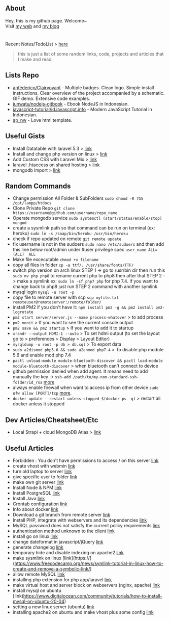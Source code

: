 ## About
Hey, this is my github page. Welcome~  
Visit [my web](https://zeneight.xyz) and [my blog](http://agungpriambada.blogspot.com)
#
Recent Notes/TodoList > [here](https://gist.github.com/zeneight/0b89468283d9702d0f03ebdc572ee6e8)
> this is just a list of some random links, code, projects and articles that I make and read.

## Lists Repo
- [anfederico/Clairvoyant](https://github.com/anfederico/Clairvoyant#readme) - Multiple badges. Clean logo. Simple install instructions. Clear overview of the project accompanied by a schematic. GIF demo. Extensive code examples.
- [junwatu/nodejs-gitbook](https://github.com/junwatu/pengenalan-nodejs-gitbook) - Ebook NodeJS in Indonesian.
- [javascript-tutorial/id.javascript.info](https://github.com/javascript-tutorial/id.javascript.info) - Modern JavaScript Tutorial in Indonesian.
- [ap_nw](https://zeneight.github.io/ap_nw) - Love html template.

## Useful Gists
- Install Datatable with laravel 5.3 > [link](https://gist.github.com/nasrulhazim/1b56a5fd455bb4bda07af179169aa17b)
- Install and change php version on linux > [link](https://gist.github.com/zeneight/7c9696ba252494e52bcb36e9d7fe4172)
- Add Custom CSS with Laravel Mix > [link](https://gist.github.com/iceberg53/4b57b34a3aa987e3e7459a19aa51ac49)
- laravel .htaccess on shared hosting > [link](https://gist.github.com/zeneight/a4c9733cf51dc6db7f5c9f89e879f4c6)
- mongodb import > [link](https://stackoverflow.com/questions/53078520/mongodb-how-to-import-dump-data-from-gz-file)

## Random Commands
- Change permission All Folder & SubFolders ```sudo chmod -R 755 /opt/lampp/htdocs```
- Clone Private Repo ```git clone https://username@github.com/username/repo_name```
- Operate mongodb service ```sudo systemctl (start/status/enable/stop) mongod```
- create a sysmlink path so that command can be run on terminal (ex: heroku) ```sudo ln -s /snap/bin/heroku /usr/bin/heroku```
- check if repo updated on remote ```git remote update```
- fix username is not in the sudoers ```sudo nano /etc/sudoers``` and then add this line below root/admin under #user privilege spec ```user_name ALL=(ALL)  ALL```
- Make file excecutable ```chmod +x filename```
- copy all files in folder ```cp -a ttf/. /usr/share/fonts/TTF/```
- switch php version on arch linux STEP 1 -> go to /usr/bin dir then run this ```sudo mv php php8``` to rename current php to php8 then after that STEP 2 -> make a symlink ex:  ```sudo ln -sf php7 php``` for php 7.4. If you want to change back to php8 just run STEP 2 command with another symlink
- mysql login ```mysql -u root -p```
- copy file to remote server with scp ```scp myfile.txt remoteuser@remoteserver:/remote/folder/```
- install PM2 if you don't have it: ```npm install pm2 -g && pm2 install pm2-logrotate```
- ```pm2 start server/server.js --name process-whatever``` > to add process
- ```pm2 monit``` > If you want to see the current console output
- ```pm2 save && pm2 startup``` > If you want to add it to startup
- ```xrandr --output HDMI-1 --auto``` > To set hdmi output (to set the layout go to > preferences > Display > Layout Editor)
- ```mysqldump -u root -p db > db.sql``` > To export data
- ```sudo a2dismod php5.6 && sudo a2enmod php7.4``` > To disable php module 5.6 and enable mod php 7.4
- ```pactl unload-module module-bluetooth-discover && pactl load-module module-bluetooth-discover``` > when bluetooth can't connect to device
- github permission denied when add agent. It means need to add manually the key -> ```ssh-add /path/to/my-non-standard-ssh-folder/id_rsa``` [more](https://stackoverflow.com/questions/26505980/github-permission-denied-ssh-add-agent-has-no-identities)
- always enable firewall when want to access ip from other device ```sudo ufw allow [PORT]/tcp``` [more](https://stackoverflow.com/questions/29758588/how-can-i-access-monit-http-remotely).
- ```docker update --restart unless-stopped $(docker ps -q)``` > restart all docker unless it stopped

## Dev Articles/Cheatsheet/Etc
- Local Strapi + cloud MongoDB Atlas > [link](https://medium.com/@firstsquares/local-strapi-cloud-mongodb-atlas-cc65288f0dee)


## Useful Articles
- Forbidden : You don't have permissions to access / on this server [link](https://www.digitalocean.com/community/questions/forbidden-you-don-t-have-permissions-to-access-on-this-server)
- create vhost with webmin [link](https://dwiay.com/2021/02/02/cara-membuat-virtual-host-dengan-webmin-gui-dan-webmin-cli/)
- turn old laptop to server [link](https://dev.to/jayesh_w/this-is-how-i-turned-my-old-laptop-into-a-server-1elf)
- give specific user to folder [link](https://askubuntu.com/questions/487527/give-specific-user-permission-to-write-to-a-folder-using-w-notation)
- make own git server [link](https://www.linux.com/training-tutorials/how-run-your-own-git-server/)
- Install Node & NPM [link](https://linuxize.com/post/how-to-install-node-js-on-ubuntu-18.04/)
- Install PostgreSQL [link](https://computingforgeeks.com/install-postgresql-11-on-ubuntu-linux/)
- Install Java [link](https://www.niagahoster.co.id/blog/cara-install-java-di-ubuntu/)
- Crontab configuration [link](https://www.baeldung.com/linux/run-command-start-up)
- Info about docker [link](https://alfredo-reyes-montero.gitbook.io/docker/)
- Download a git branch from remote server [link](https://stackoverflow.com/questions/2294313/how-to-download-a-branch-with-git)
- Install PHP, integrate with webservers and its dependencies [link](https://linuxize.com/post/how-to-install-php-8-on-ubuntu-20-04/)
- MySQL password does not satisfy the current policy requirements [link](https://stackoverflow.com/questions/43094726/your-password-does-not-satisfy-the-current-policy-requirements)
- authentication method unknown to the client [link](https://stackoverflow.com/questions/50026939/php-mysqli-connect-authentication-method-unknown-to-the-client-caching-sha2-pa)
- install go on linux [link](https://golangdocs.com/install-go-linux)
- change dateformat in javascript/jQuery [link](https://stackoverflow.com/questions/5250244/jquery-date-formatting?noredirect=1&lq=1)
- generate changelog [link](https://www.freecodecamp.org/news/a-beginners-guide-to-git-what-is-a-changelog-and-how-to-generate-it/)
- temporary hide and disable indexing on apache2 [link](https://stackoverflow.com/questions/38331397/how-to-protect-env-file-in-laravel)
- make sysmlink on linux [link](https://](https://www.freecodecamp.org/news/symlink-tutorial-in-linux-how-to-create-and-remove-a-symbolic-link/)
- allow remote MySQL [link](https://www.digitalocean.com/community/tutorials/how-to-allow-remote-access-to-mysql)
- installing php extension for php app/laravel [link](https://stackoverflow.com/questions/40815984/how-to-install-all-required-php-extensions-for-laravel)
- make virtual host and server block on webservers (nginx, apache) [link](https://www.niagahoster.co.id/blog/virtual-host/)
- install mysql on ubuntu [link(https://www.digitalocean.com/community/tutorials/how-to-install-mysql-on-ubuntu-20-04)
- setting a new linux server (ubuntu) [link](https://www.digitalocean.com/community/tutorials/initial-server-setup-with-ubuntu-20-04)
- installing apache2 on ubuntu and make vhost plus some config [link](https://www.digitalocean.com/community/tutorials/how-to-install-the-apache-web-server-on-ubuntu-20-04)

